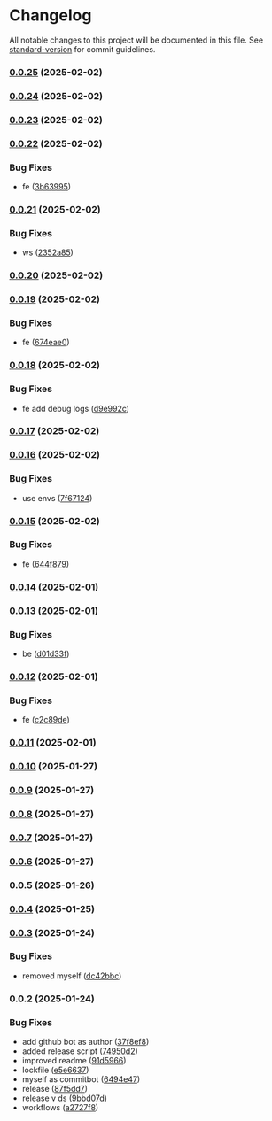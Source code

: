 # Changelog

All notable changes to this project will be documented in this file. See [standard-version](https://github.com/conventional-changelog/standard-version) for commit guidelines.

### [0.0.25](https://github.com/lucaperullo/Relate15/compare/v0.0.24...v0.0.25) (2025-02-02)

### [0.0.24](https://github.com/lucaperullo/Relate15/compare/v0.0.23...v0.0.24) (2025-02-02)

### [0.0.23](https://github.com/lucaperullo/Relate15/compare/v0.0.22...v0.0.23) (2025-02-02)

### [0.0.22](https://github.com/lucaperullo/Relate15/compare/v0.0.21...v0.0.22) (2025-02-02)


### Bug Fixes

* fe ([3b63995](https://github.com/lucaperullo/Relate15/commit/3b6399514ccb1bd4abb187fd32f949a2388b710e))

### [0.0.21](https://github.com/lucaperullo/Relate15/compare/v0.0.20...v0.0.21) (2025-02-02)


### Bug Fixes

* ws ([2352a85](https://github.com/lucaperullo/Relate15/commit/2352a85b8e48f4f1cfae6c58c0f622d2d3f762b2))

### [0.0.20](https://github.com/lucaperullo/Relate15/compare/v0.0.19...v0.0.20) (2025-02-02)

### [0.0.19](https://github.com/lucaperullo/Relate15/compare/v0.0.18...v0.0.19) (2025-02-02)


### Bug Fixes

* fe ([674eae0](https://github.com/lucaperullo/Relate15/commit/674eae09154dc50875a98d06e0ca2e0c8836fdc7))

### [0.0.18](https://github.com/lucaperullo/Relate15/compare/v0.0.17...v0.0.18) (2025-02-02)


### Bug Fixes

* fe add debug logs ([d9e992c](https://github.com/lucaperullo/Relate15/commit/d9e992cf4b7ab2dd6e0168426e64b3a87d154315))

### [0.0.17](https://github.com/lucaperullo/Relate15/compare/v0.0.16...v0.0.17) (2025-02-02)

### [0.0.16](https://github.com/lucaperullo/Relate15/compare/v0.0.15...v0.0.16) (2025-02-02)


### Bug Fixes

* use envs ([7f67124](https://github.com/lucaperullo/Relate15/commit/7f671240c7c91a838ccab70f77776841f9b90a40))

### [0.0.15](https://github.com/lucaperullo/Relate15/compare/v0.0.14...v0.0.15) (2025-02-02)


### Bug Fixes

* fe ([644f879](https://github.com/lucaperullo/Relate15/commit/644f8798cd79701d09c2a0a0fe32023d07c19614))

### [0.0.14](https://github.com/lucaperullo/Relate15/compare/v0.0.13...v0.0.14) (2025-02-01)

### [0.0.13](https://github.com/lucaperullo/Relate15/compare/v0.0.12...v0.0.13) (2025-02-01)


### Bug Fixes

* be ([d01d33f](https://github.com/lucaperullo/Relate15/commit/d01d33f2fc38cf20e4e9e50adf9d109010630070))

### [0.0.12](https://github.com/lucaperullo/Relate15/compare/v0.0.11...v0.0.12) (2025-02-01)


### Bug Fixes

* fe ([c2c89de](https://github.com/lucaperullo/Relate15/commit/c2c89de5cb2e22174e90a7a9e9162ee16d02e78e))

### [0.0.11](https://github.com/lucaperullo/Relate15/compare/v0.0.10...v0.0.11) (2025-02-01)

### [0.0.10](https://github.com/lucaperullo/Relate15/compare/v0.0.9...v0.0.10) (2025-01-27)

### [0.0.9](https://github.com/lucaperullo/Relate15/compare/v0.0.8...v0.0.9) (2025-01-27)

### [0.0.8](https://github.com/lucaperullo/Relate15/compare/v0.0.7...v0.0.8) (2025-01-27)

### [0.0.7](https://github.com/lucaperullo/Relate15/compare/v0.0.6...v0.0.7) (2025-01-27)

### [0.0.6](https://github.com/lucaperullo/Relate15/compare/v0.0.5...v0.0.6) (2025-01-27)

### 0.0.5 (2025-01-26)

### [0.0.4](https://github.com/lucaperullo/template-vite-chakra-template/compare/v0.0.3...v0.0.4) (2025-01-25)

### [0.0.3](https://github.com/lucaperullo/template-vite-chakra-template/compare/v0.0.2...v0.0.3) (2025-01-24)


### Bug Fixes

* removed myself ([dc42bbc](https://github.com/lucaperullo/template-vite-chakra-template/commit/dc42bbcd6b67a391368b9e27d760441df55bd0ec))

### 0.0.2 (2025-01-24)


### Bug Fixes

* add github bot as author ([37f8ef8](https://github.com/lucaperullo/template-vite-chakra-template/commit/37f8ef89540fc954cc717f6512ae8747238583bc))
* added release script ([74950d2](https://github.com/lucaperullo/template-vite-chakra-template/commit/74950d2ea9d875673b6599f8967ff9a91df6b39a))
* improved readme ([91d5966](https://github.com/lucaperullo/template-vite-chakra-template/commit/91d5966bb99b72bd9c5d52cb48d6bd4b7a4adbda))
* lockfile ([e5e6637](https://github.com/lucaperullo/template-vite-chakra-template/commit/e5e6637bab843839559c79f72f3e932212736959))
* myself as commitbot ([6494e47](https://github.com/lucaperullo/template-vite-chakra-template/commit/6494e471957b825d73bee6f3232df47baf0518ce))
* release ([87f5dd7](https://github.com/lucaperullo/template-vite-chakra-template/commit/87f5dd7c82d03abbd6121cba34182f4aca06d4fe))
* release v ds ([9bbd07d](https://github.com/lucaperullo/template-vite-chakra-template/commit/9bbd07d027be52b914e86398c0d768a4150fd717))
* workflows ([a2727f8](https://github.com/lucaperullo/template-vite-chakra-template/commit/a2727f8b2a2bae26a40118d4b6c982409df54ec3))
